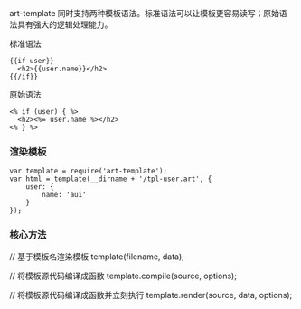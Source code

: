 

art-template 同时支持两种模板语法。标准语法可以让模板更容易读写；原始语法具有强大的逻辑处理能力。

标准语法
```
{{if user}}
  <h2>{{user.name}}</h2>
{{/if}}

```



原始语法
```
<% if (user) { %>
  <h2><%= user.name %></h2>
<% } %>

```


### 渲染模板
```
var template = require('art-template');
var html = template(__dirname + '/tpl-user.art', {
    user: {
        name: 'aui'
    }
});
```

### 核心方法

// 基于模板名渲染模板
template(filename, data);

// 将模板源代码编译成函数
template.compile(source, options);

// 将模板源代码编译成函数并立刻执行
template.render(source, data, options);